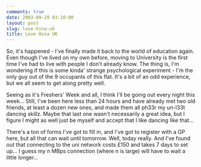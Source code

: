 ```yaml
---
comments: true
date: 2003-09-29 03:10:00
layout: post
slug: love-hina-uk
title: Love Hina UK
---
```


So, it's happened - I've finally made it back to the world of education again. Even though I've lived on my own before, moving to University is the first time I've had to live with people I don't already know. The thing is, I'm wondering if this is some kinda' strange psychological experiment - I'm the only guy out of the 9 occupants of this flat. It's a bit of an odd experience, but we all seem to get along pretty well.  

Seeing as it's Freshers' Week and all, I think I'll be going out every night this week... Still, I've been here less than 24 hours and have already met two old friends, at least a dozen new ones, and made them all ph33r my un-l33t dancing skillz. Maybe that last one wasn't necessarily a great idea, but I figure I might as well just be myself and accept that I like dancing like that...  

There's a ton of forms I've got to fill in, and I've got to register with a GP here, but all that can wait until tomorrow. Well, today really. And I've found out that connecting to the uni network costs £150 and takes 7 days to set up... I guess my n MBps connection (where n is large) will have to wait a little longer...
